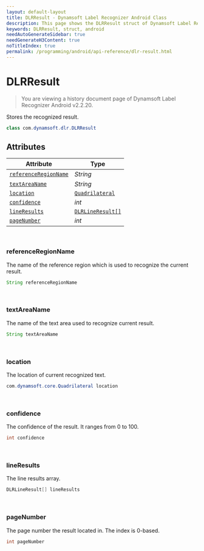 ```yaml
---
layout: default-layout
title: DLRResult - Dynamsoft Label Recognizer Android Class
description: This page shows the DLRResult struct of Dynamsoft Label Recognizer for Android Language.
keywords: DLRResult, struct, android
needAutoGenerateSidebar: true
needGenerateH3Content: true
noTitleIndex: true
permalink: /programming/android/api-reference/dlr-result.html
---
```



# DLRResult

> You are viewing a history document page of Dynamsoft Label Recognizer Android v2.2.20.

Stores the recognized result.

```java
class com.dynamsoft.dlr.DLRResult
```  

## Attributes
  
| Attribute | Type |
|---------- | ---- |
| [`referenceRegionName`](#referenceregionname) | *String* |
| [`textAreaName`](#textareaname) | *String* |
| [`location`](#location) | [`Quadrilateral`](quadrilateral.md) |
| [`confidence`](#confidence) | *int* |
| [`lineResults`](#lineresults) | [`DLRLineResult[]`](dlr-line-result.md) |
| [`pageNumber`](#pagenumber) | *int* |

&nbsp;

### referenceRegionName

The name of the reference region which is used to recognize the current result.

```java
String referenceRegionName
```

&nbsp;

### textAreaName

The name of the text area used to recognize current result.

```java
String textAreaName
```

&nbsp;

### location

The location of current recognized text.

```java
com.dynamsoft.core.Quadrilateral location
```

&nbsp;

### confidence

The confidence of the result. It ranges from 0 to 100.

```java
int confidence
```

&nbsp;

### lineResults

The line results array.

```java
DLRLineResult[] lineResults
```

&nbsp;

### pageNumber

The page number the result located in. The index is 0-based.

```java
int pageNumber
```
